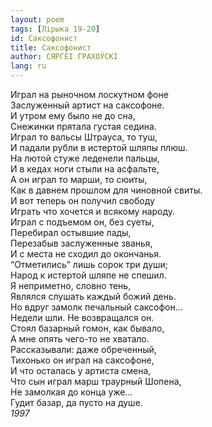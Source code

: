 ```yaml
---
layout: poem
tags: [Лірыка 19-20]
id: Саксофонист
title: Саксофонист
author: СЯРГЕІ ГРАХОЎСКІ
lang: ru
---
```



Играл на рыночном лоскутном фоне  
Заслуженный артист на саксофоне.  
И утром ему было не до сна,  
Снежинки прятала густая седина.  
Играл то вальсы Штрауса, то туш,  
И падали рубли в истертой шляпы плюш.  
На лютой стуже леденели пальцы,  
И в кедах ноги стыли на асфальте,  
А он играл то марши, то сюиты,  
Как в давнем прошлом для чиновной свиты.  
И вот теперь он получил свободу  
Играть что хочется и всякому народу.  
Играл с подъемом он, без суеты,  
Перебирал остывшие лады,  
Перезабыв заслуженные званья,  
И с места не сходил до окончанья.  
“Отметились” лишь сорок три души;  
Народ к истертой шляпе не спешил.  
Я неприметно, словно тень,  
Являлся слушать каждый божий день.  
Но вдруг замолк печальный саксофон...  
Недели шли. Не возвращался он.  
Стоял базарный гомон, как бывало,  
А мне опять чего-то не хватало.  
Рассказывали: даже обреченный,  
Тихонько он играл на саксофоне,  
И что осталась у артиста смена,  
Что сын играл марш траурный Шопена,  
Не замолкая до конца уже...  
Гудит базар, да пусто на душе.  
*1997*  
